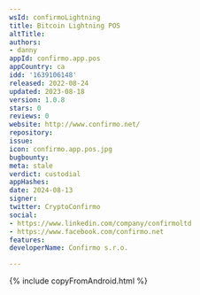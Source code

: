 ```yaml
---
wsId: confirmoLightning
title: Bitcoin Lightning POS
altTitle: 
authors:
- danny
appId: confirmo.app.pos
appCountry: ca
idd: '1639106148'
released: 2022-08-24
updated: 2023-08-18
version: 1.0.8
stars: 0
reviews: 0
website: http://www.confirmo.net/
repository: 
issue: 
icon: confirmo.app.pos.jpg
bugbounty: 
meta: stale
verdict: custodial
appHashes: 
date: 2024-08-13
signer: 
twitter: CryptoConfirmo
social:
- https://www.linkedin.com/company/confirmoltd
- https://www.facebook.com/confirmo.net
features: 
developerName: Confirmo s.r.o.

---
```


{% include copyFromAndroid.html %}
